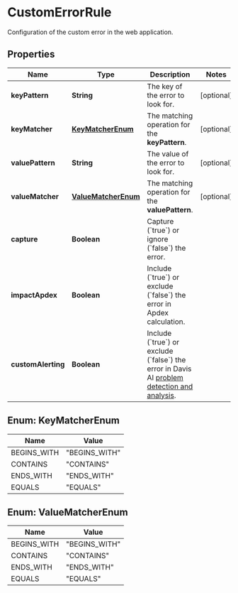 

# CustomErrorRule

Configuration of the custom error in the web application.

## Properties

| Name | Type | Description | Notes |
|------------ | ------------- | ------------- | -------------|
|**keyPattern** | **String** | The key of the error to look for. |  [optional] |
|**keyMatcher** | [**KeyMatcherEnum**](#KeyMatcherEnum) | The matching operation for the **keyPattern**. |  [optional] |
|**valuePattern** | **String** | The value of the error to look for. |  [optional] |
|**valueMatcher** | [**ValueMatcherEnum**](#ValueMatcherEnum) | The matching operation for the **valuePattern**. |  [optional] |
|**capture** | **Boolean** | Capture (&#x60;true&#x60;) or ignore (&#x60;false&#x60;) the error. |  |
|**impactApdex** | **Boolean** | Include (&#x60;true&#x60;) or exclude (&#x60;false&#x60;) the error in Apdex calculation. |  |
|**customAlerting** | **Boolean** | Include (&#x60;true&#x60;) or exclude (&#x60;false&#x60;) the error in Davis AI [problem detection and analysis](https://dt-url.net/a963kd2). |  |



## Enum: KeyMatcherEnum

| Name | Value |
|---- | -----|
| BEGINS_WITH | &quot;BEGINS_WITH&quot; |
| CONTAINS | &quot;CONTAINS&quot; |
| ENDS_WITH | &quot;ENDS_WITH&quot; |
| EQUALS | &quot;EQUALS&quot; |



## Enum: ValueMatcherEnum

| Name | Value |
|---- | -----|
| BEGINS_WITH | &quot;BEGINS_WITH&quot; |
| CONTAINS | &quot;CONTAINS&quot; |
| ENDS_WITH | &quot;ENDS_WITH&quot; |
| EQUALS | &quot;EQUALS&quot; |



